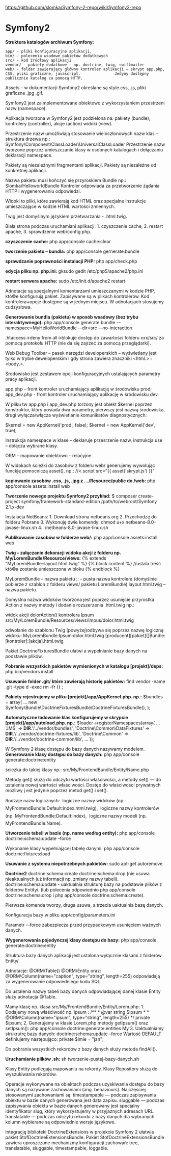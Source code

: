 https://github.com/slomka/Symfony-2-repo/wiki/Symfony2-repo

<h1><b>Symfony2</h1>
<p>Struktura katalogów archiwum Symfony:</b>

	app/ - pliki konfiguracyjne aplikacji,
	bin/ - polecenia wsadowe pakietów dodatkowych
	src/ - kod źródłowy aplikacji
	vendor/ - pakiety dodatkowe – np. doctrine, twig, swiftmailer
	web/ - folder zawierający główny kontroler aplikacji – skrypt app.php, CSS, pliki graficzne, javascript. 		       Jedyny dostępny publicznie katalog za pomocą HTTP.
	
Assets – w dokumentacji Symfony2 określane są style.css, .js, pliki graficzne .jpg .gif.

Symfony2 jest zaimplementowane obiektowo z wykorzystaniem przestrzeni nazw (namespace).

Aplikacja tworzona w Symfony2 jest podzielona na:
	pakiety (bundle),
	kontrolery (controller),
	akcje (action)
	widoki (view).
	
Przestrzenie nazw umożliwiają stosowanie  wieloczłonowych nazw klas – struktura drzewa np.:
	Symfony\Component\ClassLoader\UniversalClassLoader
Przestrzenie nazw tworzone poprzez umieszczanie klasy w osobnych katalogach i dołączaniu deklaracji namespace.

Pakiety są niezależnymi fragmentami aplikacji. Pakiety są niezależne od konkretnej aplikacji. 

Nazwa pakietu musi kończyć się przyroskiem Bundle np.: Slomka/HelloworldBundle
Kontroler odpowiada za przetworzenie żądania HTTP i wygenerowaniu odpowiedzi.

Widoki to pliki, które zawierają kod HTML oraz specjalne instrukcje umieszczające w kodzie HTML wartości zmiennych. 

Twig jest domyślnym językiem przetwarzania - .html.twig.

Biała strona podczas uruchamiani aplikacji:
	1. czyszczenie cache,
	2. restart apache,
	3. sprawdzenie web/config.php.

<b>czyszczenie cache:</b>
php app/console cache:clear

<b>tworzenie pakietu – bundla:</b>
php app/console gernerate:bundle

<b>sprawdzanie poprawności instalacji PHP:</b>
php app/check.php

<b>edycja pliku np. php.ini:</b>
gksudo gedit /etc/php5/apache2/php.ini

<b>restart serwera apache:</b>
sudo /etc/init.d/apache2 restart

Adnotacje są specjalnymi komentarzami umieszczanymi w kodzie PHP, któ©e konfigurują pakiet. Zapisywane są w plikach kontrolerów. Kod kontrolera+opcje dostępne są w jednym miejscu. W adnotacjach stosujemy cudzysłowa.

<b>Generowanie bundla (pakietu) w sposób wsadowy (bez trybu interaktywnego):</b>
php app/console generate:bundle -–namespace=MyHelloWorldBundle --dir=src -–no-interaction

.htaccess->deny from all->blokuje dostęp do zawartości folderu xxx/src/ za pomocą protokołu HTTP (nie da się zajrzeć za pomocą przeglądarki).

Web Debug Toolbar – pasek narzędzi developerskich – wyświetlany jest tylko w trybie deweloperskim i gdy strona zawiera znaczniki <html.> i <body.>. 

Środowisko jest zestawem opcji konfiguracyjnych ustalających parametry pracy aplikacji. 


app.php – front kontroler uruchamiający aplikację w środowisku prod;
app_dev.php - front kontroler uruchamiający aplikację w środowisku dev.

W pliku tw app.php i app_dev.php torzony jest obiekt $kernel poprzez konstruktor, który posiada dwa parametry, pierwszy jest nazwą środowiska, drugi wyłącza/włącza wyświetlanie komunikatów diagnostycznych:

$kernel = new AppKernel('prod', false);
$kernel = new AppKernel('dev', true);

Instrukcja namespace w klase – deklaruje przesrzenie nazw,
instrukcja use – dołącza wybrane klasy.

ORM – mapowanie obiektowo – relacyjne.

 W widokach ścieżki do zasobów z folderu web/ generujemy wywołując funckję pomocniczą asset(), np.:
//<.script src=”{{ asset('skrypt.js') }}”</script>


<b>kopiowanie zasobów .css, .js, .jpg z …/Resource/public do /web:</b>
php app/console assets:install web

<b>Tworzenie nowego projektu Symfony2 przykład:</b>
$ composer create-project symfony/framework-standard-edition /path/to/webroot/Symfony 2.1.x-dev


Instalacja NetBeans:
	1. Download strona netbeans.org
	2. Przechodzę do folderu Pobrane
	3. Wykonuję dwie komendy: chmod u+x netbeans-8.0-javase-linux.sh
	4. ./netbeans-8.0-javase-linux.sh

<b>Publikowanie zasobów w folderze web/:</b>
php app/console assets:install web

<b>Twig – załączanie dekoracji widoku akcji z folderu np. My/LoremBundle/Resource/views:</b>
{% extends ”MyLoremBundle::layout.html.twig” %}
{% block content %} //ustala treść któ©a zostanie umieszczona w bloku
{% endblock %}

MyLoremBundle – nazwa pakietu
:: - pusta nazwa kontrolera (domyślnie pobierze z szablon z folderu views/ pakietu LoremBundle)
layout.html.twig – nazwa pakietu.


Domyślna nazwa widoków tworzona jest poprzez usunięcie przyrostka Action z nazwy metody i dodanie rozszerzenia .html.twig np.:

widok akcji dolorAction() kontrolera Ipsum
src/My/LoremBundle/Resources/views/Impus/dolor.html.twig

odwołanie do szablonu Twig (powyżej)odbywa się poprzez nazwę logiczną widoku:
MyLoremBundle:Ipsum:dolor.html.twig
[producent][pakiet][]Bundle:[kontroler]:[akcja].html.twig

Pakiet DoctrineFixturesBundle ułatwi a wypełnianie bazy danych na podstawie plików.

<b>Pobranie wszystkich pakietów wymienionych w katalogu [projekt]/deps:</b>
php bin/vendors install

<b>Usuwanie folder .git/ które zawierają historię pakietów:</b>
find vendor -name .git -type d -exec rm -fr {} \;

<b>Pakiety rejestrujemy w pliku [projekt]/app/AppKernel.php. np.:</b>
$bundles = array( 
... 
new Symfony\Bundle\DoctrineFixturesBundle\DoctrineFixturesBundle(), 
);

<b>Automatyczne ładowanie klas konfigurujemy w skrypcie [projekt]/app/autoload.php. np.:</b>
$loader->registerNamespaces(array( 
... 
'JMS' 		=> __DIR__.'/../vendor/bundles', 
'Doctrine\\Common\\DataFixtures' => __DIR__.'/../vendor/doctrine-fixtures/lib', 
'Doctrine\\Common' => __DIR__.'/../vendor/doctrine-common/lib', 
... 
));


W Symfony 2 klasę dostępu do bazy danych nazywamy modelem. <b>Generowanie klasy dostępu do bazy danych:</b>
php app/console generate:doctrine:entity

ścieżka do takiej klasy np.: src/My/FrontendBundle/Entity/Name.php

Metody get() służą do odczytu wartości właściwości, a metody set() — do ustalenia nowej wartości właściwości. Dostęp do właściwości prywatnych możliwy j est jedynie poprzez metod get() i set().

Rodzaje nazw logicznych: 
	 logiczne nazwy widoków (np. MyFrontendBundle:Default:index.html.twig), 
	 logiczne nazwy kontrolerów (np. MyFrontendBundle:Default:index), 
	 logiczne nazwy modeli (np. MyFrontendBundle:Name).

<b>Utworzenie tabeli w bazie (np. name według entity):</b>
php app/console doctrine:schema:update –force

</b>Wykonanie klasy wypełniającej tabelę danymi:</b>
php app/console doctrine:fixtures:load

<b>Usuwanie z systemu niepotrzebnych pakietów:</b>
sudo apt-get autoremove


<b>Doctrine2</b>
doctrine:schema:create 
doctrine:schema:drop (nie usuwa nieaktualnych już informacji np. zmiany nazwy tabeli).
doctrine:schema:update - uaktualnia strukturę bazy na podstawie plików z folderów Entity/. (lub polecenia odpowiednio php app/console doctrine:schema:drop i php app/console doctrine:schema:create).

Pierwsza komenda tworzy, druga usuwa, a trzecia uaktualnia bazę danych.

Konfiguracja bazy w pliku app/config/parameters.ini

Parametr --force zabezpiecza przed przypadkowym usunięciem ważnych danych.


<b>Wygenerowania pojedynczej klasy dostępu do bazy:</b>
php app/console generate:doctrine:entity

Struktura bazy danych aplikacji jest ustalona wyłącznie klasami z folderów Entity/.

Adnotacje: 
	@ORM\Table() 
	@ORM\Entity 
	oraz: 
	@ORM\Column(name="caption", type="string", length=255) odpowiadają za wygenerowanie odpowiedniego kodu 		SQL.
	
Do ustalenia nazwy tabeli bazy danych odpowiadającej danej klasie Entity służy adnotacja @Table.

Mamy klasę np. klasa src/My/FrontendBundle/Entity/Lorem.php:
	1. Dodajemy nową właściwość np. ipsum : 
	/** 
	* @var string $ipsum 
	* 
	* @ORM\Column(name="ipsum", type="string", length=255) 
	*/ 
	private $ipsum;
	2. Generujemy w klasie Lorem.php metody getIpsum() oraz setIpsum():
	php app/console doctrine:generate:entities My
	3. Uaktualniamy strukrutrę bazy danych:
	doctrine:schema:update –force
	Wartość DEFAULT definiujemy następująco: 
	private $imie = "jan";


Do pobrania wszystkich rekordów z bazy danych służy metoda findAll().

<b>Uruchamianie plików .sh:</b>
sh tworzenie-pustej-bazy-danych.sh

Klasy Entity podlegają mapowaniu na rekordy. Klasy Repository służą do wyszukiwania rekordów.

Operacje wykonywane na obiektach podczas uzyskiwania dostępu do bazy danych są nazywane zachowaniami (ang. behaviours). Najczęściej stosowanymi zachowaniami są: 
	timestampable — podczas zapisywania obiektu w bazie danych generowana jest data zapisu. 
	sluggable — podczas zapisywania obiektu w bazie danych generowany jest specjalny identyfikator slug, który 		    wykorzystujemy w przyjaznych adresach URL. 
	translatable — podczas odczytu rekordu z bazy danych dla wybranych kolumn wybierane są odpowiednie wersje 		       językowe.

Integrację biblioteki DoctrineExtensions w projekcie Symfony 2 ułatwia pakiet StofDoctrineExtensionsBundle. Pakiet StofDoctrineExtensionsBundle zawiera uproszczone mechanizmy konfiguracji zachowań: 
	tree, 
	translatable, 
	sluggable, 
	timestampable, 
	loggable.
